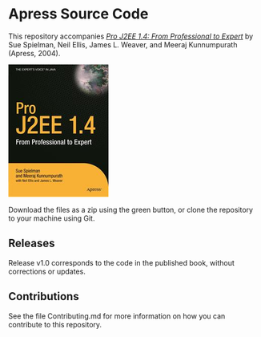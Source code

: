# Apress Source Code

This repository accompanies [*Pro J2EE 1.4: From Professional to Expert*](http://www.apress.com/9781590593400) by Sue Spielman, Neil Ellis, James L. Weaver, and Meeraj Kunnumpurath (Apress, 2004).

![Cover image](9781590593400.jpg)

Download the files as a zip using the green button, or clone the repository to your machine using Git.

## Releases

Release v1.0 corresponds to the code in the published book, without corrections or updates.

## Contributions

See the file Contributing.md for more information on how you can contribute to this repository.
